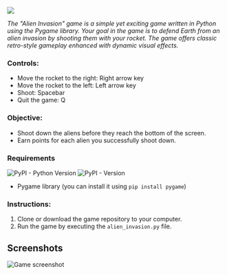 ![](https://github.com/MalgorzataTomilo/InwazjaObcych/assets/135276625/817d14c7-819a-4f0e-9332-1052ec29798e)


*The "Alien Invasion" game is a simple yet exciting game written in Python using the Pygame library.*
*Your goal in the game is to defend Earth from an alien invasion by shooting them with your rocket.* 
*The game offers classic retro-style gameplay enhanced with dynamic visual effects.*


### Controls:
- Move the rocket to the right: Right arrow key
- Move the rocket to the left: Left arrow key
- Shoot: Spacebar
- Quit the game: Q

### Objective:
- Shoot down the aliens before they reach the bottom of the screen.
- Earn points for each alien you successfully shoot down.

### Requirements
![PyPI - Python Version](https://img.shields.io/pypi/pyversions/pygame?logo=Python&logoColor=white&label=Python&color=DB7093)
![PyPI - Version](https://img.shields.io/pypi/v/pygame?label=Pygame&color=8FBC8F)



- Pygame library (you can install it using `pip install pygame`)

### Instructions:
1. Clone or download the game repository to your computer.
2. Run the game by executing the `alien_invasion.py` file.

## Screenshots
![Game screenshot]()
